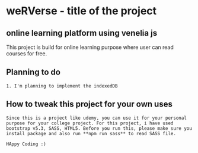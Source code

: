 # weRVerse - title of the project

## online learning platform using venelia js

This project is build for online learning purpose where user can read courses for free.

## Planning to do

    1. I'm planning to implement the indexedDB

## How to tweak this project for your own uses

    Since this is a project like udemy, you can use it for your personal purpose for your college project. For this project, i have used bootstrap v5.3, SASS, HTML5. Before you run this, please make sure you install package and also run **npm run sass** to read SASS file.

    HAppy Coding :)
